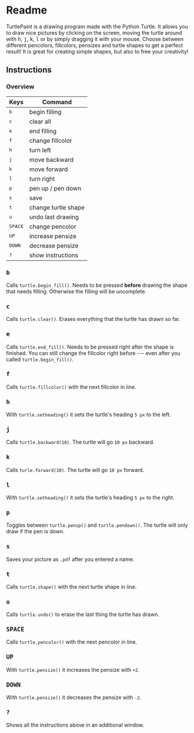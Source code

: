 # Readme

TurtlePaint is a drawing program made with the Python Turtle. 
It allows you to draw nice pictures by clicking on the screen, moving the turtle around with <kbd>h</kbd>, <kbd>j</kbd>, <kbd>k</kbd>, <kbd>l</kbd> or by simply dragging it with your mouse. Choose between different pencolors, fillcolors, pensizes and turtle shapes to get a perfect result!
It is great for creating simple shapes, but also to free your creativity!

## Instructions

### Overview

Keys                  |                    Command
----------------------|---------------------------
<kbd>b</kbd>          |              begin filling
<kbd>c</kbd>          |                  clear all
<kbd>e</kbd>          |                end filling        
<kbd>f</kbd>          |           change fillcolor         
<kbd>h</kbd>          |                  turn left       
<kbd>j</kbd>          |              move backward        
<kbd>k</kbd>          |               move forward        
<kbd>l</kbd>          |                 turn right       
<kbd>p</kbd>          |          pen up / pen down       
<kbd>s</kbd>          |                       save         
<kbd>t</kbd>          |        change turtle shape       
<kbd>u</kbd>          |          undo last drawing       
<kbd>SPACE</kbd>      |            change pencolor         
<kbd>UP</kbd>         |           increase pensize       
<kbd>DOWN</kbd>       |           decrease pensize        
<kbd>?</kbd>          |          show instructions       

### <kbd>b</kbd> 
Calls `turtle.begin_fill()`. Needs to be pressed **before** drawing the shape that needs filling. Otherwise the filling will be uncomplete. 

### <kbd>c</kbd>
Calls `turtle.clear()`. Erases everything that the turtle has drawn so far.

### <kbd>e</kbd>
Calls `turtle.end_fill()`. Needs to be pressed right after the shape is finished. You can still change the fillcolor right before --- even after you called `turtle.begin_fill()`.

### <kbd>f</kbd>
Calls `turtle.fillcolor()` with the next fillcolor in line. 

### <kbd>h</kbd>
With `turtle.setheading()` it sets the turtle's heading `5 px` to the left.

### <kbd>j</kbd>
Calls `turtle.backward(10)`. The turtle will go `10 px` backward.

### <kbd>k</kbd>
Calls `turle.forward(10)`. The turtle will go `10 px` forward.

### <kbd>l</kbd>
With `turtle.setheading()` it sets the turtle's heading `5 px` to the right.

### <kbd>p</kbd>
Toggles between `turtle.penup()` and `turtle.pendown()`. The turtle will only draw if the pen is down.

### <kbd>s</kbd>
Saves your picture as `.pdf` after you entered a name.

### <kbd>t</kbd>
Calls `turtle.shape()` with the next turtle shape in line.

### <kbd>u</kbd>
Calls `turtle.undo()` to erase the last thing the turtle has drawn.

### <kbd>SPACE</kbd>
Calls `turtle.pencolor()` with the next pencolor in line.

### <kbd>UP</kbd>
With `turtle.pensize()` it increases the pensize with `+2`.

### <kbd>DOWN</kbd>
With `turtle.pensize()` it decreases the pensize with `-2`.

### <kbd>?</kbd>
Shows all the instructions above in an additional window.



